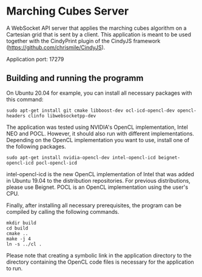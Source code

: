 # Marching Cubes Server

A WebSocket API server that applies the marching cubes algorithm on a Cartesian grid that is sent by a client.
This application is meant to be used together with the CindyPrint plugin of the CindyJS framework (https://github.com/chrismile/CindyJS).

Application port: 17279


## Building and running the programm

On Ubuntu 20.04 for example, you can install all necessary packages with this command:

```
sudo apt-get install git cmake libboost-dev ocl-icd-opencl-dev opencl-headers clinfo libwebsocketpp-dev
```

The application was tested using NVIDIA's OpenCL implementation, Intel NEO and POCL. However, it should also run with different implementations.
Depending on the OpenCL implementation you want to use, install one of the following packages.

```
sudo apt-get install nvidia-opencl-dev intel-opencl-icd beignet-opencl-icd pocl-opencl-icd
```

intel-opencl-icd is the new OpenCL implementation of Intel that was added in Ubuntu 19.04 to the distribution repositories.
For previous distributions, please use Beignet. POCL is an OpenCL implementation using the user's CPU.

Finally, after installing all necessary prerequisites, the program can be compiled by calling the following commands.

```
mkdir build
cd build
cmake ..
make -j 4
ln -s ../cl .
```

Please note that creating a symbolic link in the application directory to the directory containing the OpenCL code files is necessary for the application to run.